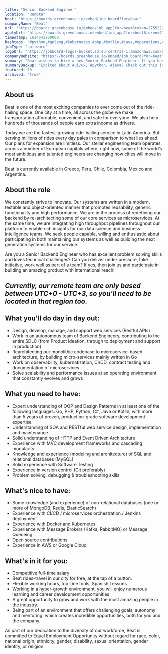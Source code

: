```yaml
---
title: "Senior Backend Engineer"
location: "Remote"
host: "https://boards.greenhouse.io/embed/job_board?for=beat"
companyName: "Beat"
url: "https://boards.greenhouse.io/embed/job_app?for=beat&token=2755222"
applyUrl: "https://boards.greenhouse.io/embed/job_app?for=beat&token=2755222#app"
timestamp: 1614643200000
hashtags: "#python,#golang,#kubernetes,#php,#kotlin,#java,#operations,#ui/ux,#kubernetes,#docker,#aws"
jobType: "software"
logoUrl: "https://jobboard-logos-bucket.s3.eu-central-1.amazonaws.com/beat"
companyWebsite: "https://boards.greenhouse.io/embed/job_board?for=beat"
summary: "Beat wishes to hire a new Senior Backend Engineer. If you have more than 5 years of proven, production-grade software development expertise, consider applying."
summaryBackup: "Excited about #ui/ux, #python, #java? Check out this job post!"
featured: 10
archived: "true"
---
```


## About us

Beat is one of the most exciting companies to ever come out of the ride-hailing space. One city at a time, all across the globe we make transportation affordable, convenient, and safe for everyone. We also help hundreds of thousands of people earn extra income as drivers. 

Today we are the fastest-growing ride-hailing service in Latin America. But serving millions of rides every day pales in comparison to what lies ahead. Our plans for expansion are limitless. Our stellar engineering team operates across a number of European capitals where, right now, some of the world’s most ambitious and talented engineers are changing how cities will move in the future.

Beat is currently available in Greece, Peru, Chile, Colombia, Mexico and Argentina. 

## About the role

We constantly strive to innovate. Our systems are written in a modern, testable and object-oriented manner that promotes reusability, generic functionality and high performance. We are in the process of redefining our backend by re-architecting some of our core services as microservices. At the same time, we are integrating high throughput pipelines throughout our platform to enable rich insights for our data science and business intelligence teams. We seek people capable, willing and enthusiastic about participating in both maintaining our systems as well as building the next generation systems for our service.

Are you a Senior Backend Engineer who has excellent problem solving skills and loves technical challenges? Can you deliver under pressure, take initiative, work well as part of a team? If yes, then join us and participate in building an amazing product with international reach!

## _Currently, our remote team are only based between UTC+0 - UTC+3, so you'll need to be located in that region too._

## What you'll do day in day out:

*   Design, develop, manage, and support web services (Restful APIs)
*   Work in an autonomous team of Backend Engineers, contributing to the entire SDLC (from Product ideation, through to deployment and support in production)
*   Rearchitecting our monolithic codebase to microservice-based architecture, by building micro-services mainly written in Go
*   Work on observability, kubernatization, CI/CD, contract testing and documentation of microservices
*   Solve scalability and performance issues at an operating environment that constantly evolves and grows

## What you need to have:

*   Expert understanding of OOP and Design Patterns in at least one of the following languages: Go, PHP, Python, C#, Java or Kotlin, with more than 5 years of proven, production-grade software development expertise
*   Understanding of SOA and RESTful web service design, implementation and maintenance
*   Solid understanding of HTTP and Event Driven Architecture
*   Experience with MVC development frameworks and cascading modularity
*   Knowledge and experience (modeling and architecture) of SQL and relational databases (MySQL)
*   Solid experience with Software Testing 
*   Experience in version control (Git preferably)
*   Problem solving, debugging & troubleshooting skills

## What's nice to have:

*   Some knowledge (and experience) of non-relational databases (one or more of MongoDB, Redis, ElasticSearch)
*   Experience with CI/CD / microservices orchestration / Jenkins deployment
*   Experience with Docker and Kubernetes
*   Experience with Message Brokers (Kafka, RabbitMQ) or Message Queueing
*   Open source contributions
*   Experience in AWS or Google Cloud

## What's in it for you:

*   Competitive full-time salary
*   Beat rides-travel in our city for free, at the tap of a button.
*   Flexible working hours, top Line tools, Spanish Lessons
*   Working in a hyper-growth environment, you will enjoy numerous learning and career development opportunities 
*   A great opportunity to grow and work with the most amazing people in the industry.
*   Being part of an environment that offers challenging goals, autonomy and mentoring, which creates incredible opportunities, both for you and the company.

As part of our dedication to the diversity of our workforce, Beat is committed to Equal Employment Opportunity without regard for race, color, national origin, ethnicity, gender, disability, sexual orientation, gender identity, or religion.
